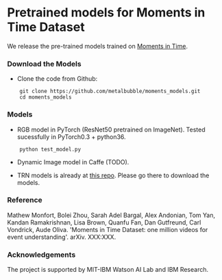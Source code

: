 # Pretrained models for Moments in Time Dataset

We release the pre-trained models trained on [Moments in Time](http://moments.csail.mit.edu/).

### Download the Models

* Clone the code from Github:
```
    git clone https://github.com/metalbubble/moments_models.git
    cd moments_models
```

### Models

* RGB model in PyTorch (ResNet50 pretrained on ImageNet). Tested sucessfully in PyTorch0.3 + python36.
```
    python test_model.py
```

* Dynamic Image model in Caffe (TODO).

* TRN models is already at [this repo](https://github.com/metalbubble/TRN-pytorch). Please go there to download the models.


### Reference

Mathew Monfort, Bolei Zhou, Sarah Adel Bargal, Alex Andonian, Tom Yan, Kandan Ramakrishnan, Lisa Brown, Quanfu Fan, Dan Gutfreund, Carl Vondrick, Aude Oliva. 'Moments in Time Dataset: one million videos for event understanding'. arXiv. XXX:XXX. 


### Acknowledgements

The project is supported by MIT-IBM Watson AI Lab and IBM Research.
